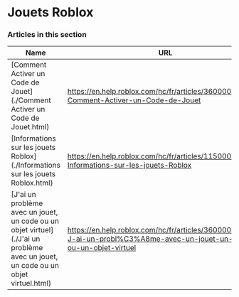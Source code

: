 # Jouets Roblox  
### Articles in this section
Name|URL
-|-
[Comment Activer un Code de Jouet](./Comment Activer un Code de Jouet.html) |https://en.help.roblox.com/hc/fr/articles/360000316606-Comment-Activer-un-Code-de-Jouet
[Informations sur les jouets Roblox](./Informations sur les jouets Roblox.html) |https://en.help.roblox.com/hc/fr/articles/115000362246-Informations-sur-les-jouets-Roblox
[J'ai un problème avec un jouet, un code ou un objet virtuel](./J'ai un problème avec un jouet, un code ou un objet virtuel.html) |https://en.help.roblox.com/hc/fr/articles/360000317403-J-ai-un-probl%C3%A8me-avec-un-jouet-un-code-ou-un-objet-virtuel